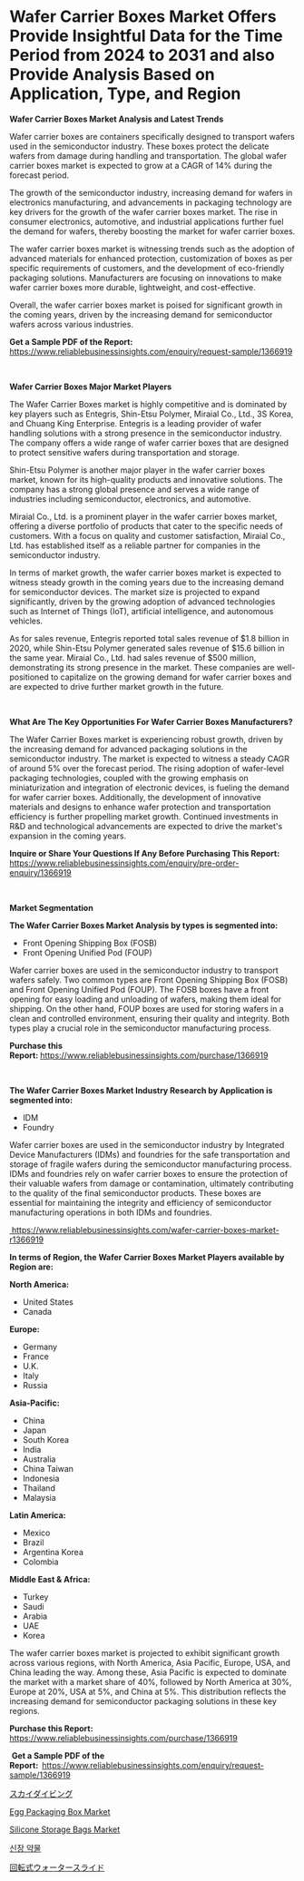 <p><h1>Wafer Carrier Boxes Market Offers Provide Insightful Data for the Time Period from 2024 to 2031 and also Provide Analysis Based on Application, Type, and Region</h1></p><p><strong>Wafer Carrier Boxes Market Analysis and Latest Trends</strong></p>
<p><p>Wafer carrier boxes are containers specifically designed to transport wafers used in the semiconductor industry. These boxes protect the delicate wafers from damage during handling and transportation. The global wafer carrier boxes market is expected to grow at a CAGR of 14% during the forecast period. </p><p>The growth of the semiconductor industry, increasing demand for wafers in electronics manufacturing, and advancements in packaging technology are key drivers for the growth of the wafer carrier boxes market. The rise in consumer electronics, automotive, and industrial applications further fuel the demand for wafers, thereby boosting the market for wafer carrier boxes.</p><p>The wafer carrier boxes market is witnessing trends such as the adoption of advanced materials for enhanced protection, customization of boxes as per specific requirements of customers, and the development of eco-friendly packaging solutions. Manufacturers are focusing on innovations to make wafer carrier boxes more durable, lightweight, and cost-effective.</p><p>Overall, the wafer carrier boxes market is poised for significant growth in the coming years, driven by the increasing demand for semiconductor wafers across various industries.</p></p>
<p><strong>Get a Sample PDF of the Report:&nbsp;</strong> <a href="https://www.reliablebusinessinsights.com/enquiry/request-sample/1366919">https://www.reliablebusinessinsights.com/enquiry/request-sample/1366919</a></p>
<p>&nbsp;</p>
<p><strong>Wafer Carrier Boxes Major Market Players</strong></p>
<p><p>The Wafer Carrier Boxes market is highly competitive and is dominated by key players such as Entegris, Shin-Etsu Polymer, Miraial Co., Ltd., 3S Korea, and Chuang King Enterprise. Entegris is a leading provider of wafer handling solutions with a strong presence in the semiconductor industry. The company offers a wide range of wafer carrier boxes that are designed to protect sensitive wafers during transportation and storage.</p><p>Shin-Etsu Polymer is another major player in the wafer carrier boxes market, known for its high-quality products and innovative solutions. The company has a strong global presence and serves a wide range of industries including semiconductor, electronics, and automotive.</p><p>Miraial Co., Ltd. is a prominent player in the wafer carrier boxes market, offering a diverse portfolio of products that cater to the specific needs of customers. With a focus on quality and customer satisfaction, Miraial Co., Ltd. has established itself as a reliable partner for companies in the semiconductor industry.</p><p>In terms of market growth, the wafer carrier boxes market is expected to witness steady growth in the coming years due to the increasing demand for semiconductor devices. The market size is projected to expand significantly, driven by the growing adoption of advanced technologies such as Internet of Things (IoT), artificial intelligence, and autonomous vehicles.</p><p>As for sales revenue, Entegris reported total sales revenue of $1.8 billion in 2020, while Shin-Etsu Polymer generated sales revenue of $15.6 billion in the same year. Miraial Co., Ltd. had sales revenue of $500 million, demonstrating its strong presence in the market. These companies are well-positioned to capitalize on the growing demand for wafer carrier boxes and are expected to drive further market growth in the future.</p></p>
<p>&nbsp;</p>
<p><strong>What Are The Key Opportunities For Wafer Carrier Boxes Manufacturers?</strong></p>
<p><p>The Wafer Carrier Boxes market is experiencing robust growth, driven by the increasing demand for advanced packaging solutions in the semiconductor industry. The market is expected to witness a steady CAGR of around 5% over the forecast period. The rising adoption of wafer-level packaging technologies, coupled with the growing emphasis on miniaturization and integration of electronic devices, is fueling the demand for wafer carrier boxes. Additionally, the development of innovative materials and designs to enhance wafer protection and transportation efficiency is further propelling market growth. Continued investments in R&D and technological advancements are expected to drive the market's expansion in the coming years.</p></p>
<p><strong>Inquire or Share Your Questions If Any Before Purchasing This Report:</strong> <a href="https://www.reliablebusinessinsights.com/enquiry/pre-order-enquiry/1366919">https://www.reliablebusinessinsights.com/enquiry/pre-order-enquiry/1366919</a></p>
<p>&nbsp;</p>
<p><strong>Market Segmentation</strong></p>
<p><strong>The Wafer Carrier Boxes Market Analysis by types is segmented into:</strong></p>
<p><ul><li>Front Opening Shipping Box (FOSB)</li><li>Front Opening Unified Pod (FOUP)</li></ul></p>
<p><p>Wafer carrier boxes are used in the semiconductor industry to transport wafers safely. Two common types are Front Opening Shipping Box (FOSB) and Front Opening Unified Pod (FOUP). The FOSB boxes have a front opening for easy loading and unloading of wafers, making them ideal for shipping. On the other hand, FOUP boxes are used for storing wafers in a clean and controlled environment, ensuring their quality and integrity. Both types play a crucial role in the semiconductor manufacturing process.</p></p>
<p><strong>Purchase this Report:&nbsp;</strong><a href="https://www.reliablebusinessinsights.com/purchase/1366919">https://www.reliablebusinessinsights.com/purchase/1366919</a></p>
<p>&nbsp;</p>
<p><strong>The Wafer Carrier Boxes Market Industry Research by Application is segmented into:</strong></p>
<p><ul><li>IDM</li><li>Foundry</li></ul></p>
<p><p>Wafer carrier boxes are used in the semiconductor industry by Integrated Device Manufacturers (IDMs) and foundries for the safe transportation and storage of fragile wafers during the semiconductor manufacturing process. IDMs and foundries rely on wafer carrier boxes to ensure the protection of their valuable wafers from damage or contamination, ultimately contributing to the quality of the final semiconductor products. These boxes are essential for maintaining the integrity and efficiency of semiconductor manufacturing operations in both IDMs and foundries.</p></p>
<p><a href="https://www.reliablebusinessinsights.com/wafer-carrier-boxes-market-r1366919">&nbsp;https://www.reliablebusinessinsights.com/wafer-carrier-boxes-market-r1366919</a></p>
<p><strong>In terms of Region, the Wafer Carrier Boxes Market Players available by Region are:</strong></p>
<p>
    <p> <strong> North America: </strong>
        <ul>
            <li>United States</li>
            <li>Canada</li>
        </ul>
        </p> 
    <p> <strong> Europe: </strong>
        <ul>
            <li>Germany</li>
            <li>France</li>
            <li>U.K.</li>
            <li>Italy</li>
            <li>Russia</li>
        </ul>
        </p> 
    <p> <strong> Asia-Pacific: </strong>
        <ul>
            <li>China</li>
            <li>Japan</li>
            <li>South Korea</li>
            <li>India</li>
            <li>Australia</li>
            <li>China Taiwan</li>
            <li>Indonesia</li>
            <li>Thailand</li>
            <li>Malaysia</li>
        </ul>
        </p> 
    <p> <strong> Latin America: </strong>
        <ul>
            <li>Mexico</li>
            <li>Brazil</li>
            <li>Argentina Korea</li>
            <li>Colombia</li>
        </ul>
        </p> 
    <p> <strong> Middle East & Africa: </strong>
        <ul>
            <li>Turkey</li>
            <li>Saudi</li>
            <li>Arabia</li>
            <li>UAE</li>
            <li>Korea</li>
        </ul>
    </p>
    </p>
<p><p>The wafer carrier boxes market is projected to exhibit significant growth across various regions, with North America, Asia Pacific, Europe, USA, and China leading the way. Among these, Asia Pacific is expected to dominate the market with a market share of 40%, followed by North America at 30%, Europe at 20%, USA at 5%, and China at 5%. This distribution reflects the increasing demand for semiconductor packaging solutions in these key regions.</p></p>
<p><strong>Purchase this Report: </strong><a href="https://www.reliablebusinessinsights.com/purchase/1366919">https://www.reliablebusinessinsights.com/purchase/1366919</a></p>
<p>&nbsp;<strong>Get a Sample PDF of the Report:&nbsp;&nbsp;</strong><a href="https://www.reliablebusinessinsights.com/enquiry/request-sample/1366919">https://www.reliablebusinessinsights.com/enquiry/request-sample/1366919</a></p>
<p><strong></strong></p>
<p><p><a href="https://medium.com/@callumnowacki2000/2024%E5%B9%B4%E3%81%8B%E3%82%892031%E5%B9%B4%E3%81%BE%E3%81%A7%E3%81%AE%E3%82%B9%E3%82%AB%E3%82%A4%E3%83%80%E3%82%A4%E3%83%93%E3%83%B3%E3%82%B0%E5%B8%82%E5%A0%B4%E3%81%AE%E3%83%88%E3%83%AC%E3%83%B3%E3%83%89%E3%81%A8%E5%B8%82%E5%A0%B4%E5%88%86%E6%9E%90%E3%81%AE%E4%BA%88%E6%B8%AC-d58881ead968">スカイダイビング</a></p><p><a href="https://github.com/lubmix/Market-Research-Report-List-3/blob/main/egg-packaging-box-market.md">Egg Packaging Box Market</a></p><p><a href="https://github.com/Hazelklievgspy6vdcsmu106w/Market-Research-Report-List-3/blob/main/silicone-storage-bags-market.md">Silicone Storage Bags Market</a></p><p><a href="https://medium.com/@juracy1980/%EC%8B%A0%EC%9E%A5-%EC%95%BD%EB%AC%BC-%EC%8B%9C%EC%9E%A5%EC%9D%80-%EC%8B%9C%EC%9E%A5-%EC%A0%90%EC%9C%A0%EC%9C%A8-%EC%8B%9C%EC%9E%A5-%EB%8F%99%ED%96%A5-%EB%B0%8F-%EC%8B%9C%EC%9E%A5-%EC%84%B1%EC%9E%A5%EC%97%90-%EB%8C%80%ED%95%9C-%EC%A0%95%EB%B3%B4%EB%A5%BC-%EC%A0%9C%EA%B3%B5%ED%95%A9%EB%8B%88%EB%8B%A4-e7a003416be4">신장 약물</a></p><p><a href="https://medium.com/@callumnowacki2000/%E5%9B%9E%E8%BB%A2%E5%BC%8F%E3%82%A6%E3%82%A9%E3%83%BC%E3%82%BF%E3%83%BC%E3%82%B9%E3%83%A9%E3%82%A4%E3%83%80%E3%83%BC%E5%B8%82%E5%A0%B4%E3%81%AF-%E5%B8%82%E5%A0%B4%E3%82%B7%E3%82%A7%E3%82%A2-%E3%82%B5%E3%82%A4%E3%82%BA-2031%E5%B9%B4%E3%81%BE%E3%81%A7%E3%81%AE%E4%BA%88%E6%B8%AC%E3%81%AB%E7%84%A6%E7%82%B9%E3%82%92%E5%BD%93%E3%81%A6%E3%81%A6%E3%81%84%E3%81%BE%E3%81%99-a31c2e4c5ad0">回転式ウォータースライド</a></p></p>